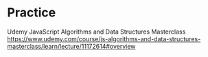 # Practice
Udemy JavaScript Algorithms and Data Structures Masterclass
https://www.udemy.com/course/js-algorithms-and-data-structures-masterclass/learn/lecture/11172614#overview
